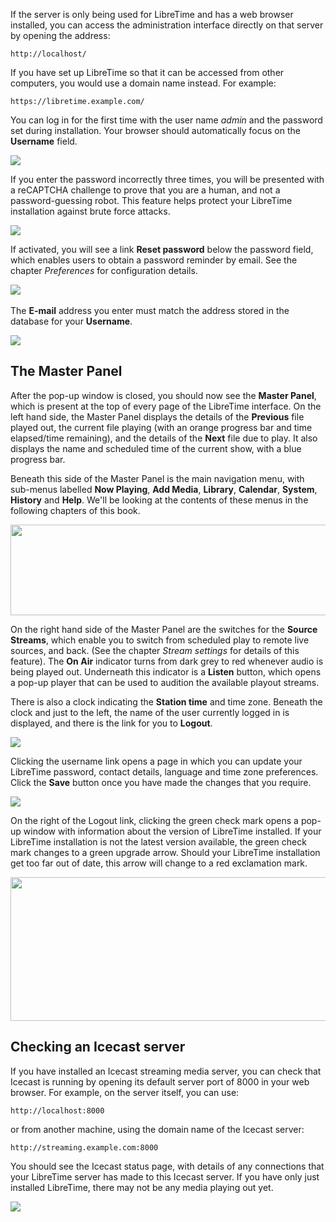 If the server is only being used for LibreTime and has a web browser installed, you can access the administration interface 
directly on that server by opening the address:

    http://localhost/

If you have set up LibreTime so that it can be accessed from other computers, you would use a domain name instead. For 
example:

    https://libretime.example.com/

You can log in for the first time with the user name *admin* and the password set during installation. Your browser should 
automatically focus on the **Username** field.

![](static/Screenshot465-Airtime_login.png)

If you enter the password incorrectly three times, you will be presented with a reCAPTCHA challenge to prove that you are 
a human, and not a password-guessing robot. This feature helps protect your LibreTime installation against brute force 
attacks.

![](static/Screenshot466-Recaptcha_login.png)

If activated, you will see a link **Reset password** below the password field, which enables users to obtain a password 
reminder by email. See the chapter *Preferences* for configuration details.

![](static/Screenshot467-Reset_password_link.png) 

The **E-mail** address you enter must match the address stored in the database for your **Username**.

![](static/Screenshot468-Restore_password.png)


The Master Panel
----------------

After the pop-up window is closed, you should now see the **Master Panel**, which is present at the top of every page of
the LibreTime interface. On the left hand side, the Master Panel displays the details of the **Previous** file played out, 
the current file playing (with an orange progress bar and time elapsed/time remaining), and the details of the **Next** 
file due to play. It also displays the name and scheduled time of the current show, with a blue progress bar.

Beneath this side of the Master Panel is the main navigation menu, with sub-menus labelled **Now Playing**, **Add Media**, 
**Library**, **Calendar**, **System**, **History** and **Help**. We'll be looking at the contents of these menus in the 
following chapters of this book.

<img src="static/Screenshot542-Main_menus_250.png" width="595" height="145" />

On the right hand side of the Master Panel are the switches for the **Source Streams**, which enable you to switch from 
scheduled play to remote live sources, and back. (See the chapter *Stream settings* for details of this feature). The 
**On Air** indicator turns from dark grey to red whenever audio is being played out. Underneath this indicator is a
**Listen** button, which opens a pop-up player that can be used to audition the available playout streams.

There is also a clock indicating the **Station time** and time zone. Beneath the clock and just to the left, the name of 
the user currently logged in is displayed, and there is the link for you to **Logout**. 

![](static/Screenshot469-On_Air_light.png)

Clicking the username link opens a page in which you can update your LibreTime password, contact details, language and time
zone preferences. Click the **Save** button once you have made the changes that you require.

![](static/Screenshot470-User_settings.png)

On the right of the Logout link, clicking the green check mark opens a pop-up window with information about the version of 
LibreTime installed. If your LibreTime installation is not the latest version available, the green check mark changes to a 
green upgrade arrow. Should your LibreTime installation get too far out of date, this arrow will change to a red exclamation
mark.

<img src="static/Screenshot543-Running_latest_version_250.png" width="595" height="230" />

Checking an Icecast server
--------------------------

If you have installed an Icecast streaming media server, you can check that Icecast is running by opening its default server
port of 8000 in your web browser. For example, on the server itself, you can use:

    http://localhost:8000

or from another machine, using the domain name of the Icecast server:

    http://streaming.example.com:8000

You should see the Icecast status page, with details of any connections that your LibreTime server has made to this Icecast 
server. If you have only just installed LibreTime, there may not be any media playing out yet.

![](static/Screenshot293-Icecast_status_page.png)
